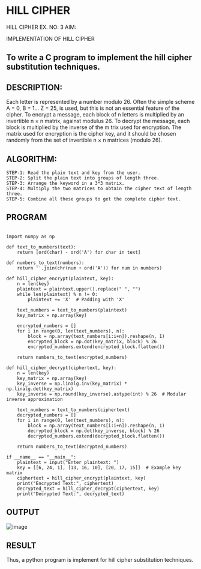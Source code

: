 # HILL CIPHER
HILL CIPHER
EX. NO: 3 AIM:
 

IMPLEMENTATION OF HILL CIPHER
 
## To write a C program to implement the hill cipher substitution techniques.

## DESCRIPTION:

Each letter is represented by a number modulo 26. Often the simple scheme A = 0, B
= 1... Z = 25, is used, but this is not an essential feature of the cipher. To encrypt a message, each block of n letters is  multiplied by an invertible n × n matrix, against modulus 26. To
decrypt the message, each block is multiplied by the inverse of the m trix used for encryption. The matrix used for encryption is the cipher key, and it should be chosen randomly from the set of invertible n × n matrices (modulo 26).


## ALGORITHM:
```
STEP-1: Read the plain text and key from the user. 
STEP-2: Split the plain text into groups of length three. 
STEP-3: Arrange the keyword in a 3*3 matrix.
STEP-4: Multiply the two matrices to obtain the cipher text of length three.
STEP-5: Combine all these groups to get the complete cipher text.
```

## PROGRAM 
~~~

import numpy as np

def text_to_numbers(text):
    return [ord(char) - ord('A') for char in text]

def numbers_to_text(numbers):
    return ''.join(chr(num + ord('A')) for num in numbers)

def hill_cipher_encrypt(plaintext, key):
    n = len(key)
    plaintext = plaintext.upper().replace(" ", "")
    while len(plaintext) % n != 0:
        plaintext += 'X'  # Padding with 'X'
    
    text_numbers = text_to_numbers(plaintext)
    key_matrix = np.array(key)
    
    encrypted_numbers = []
    for i in range(0, len(text_numbers), n):
        block = np.array(text_numbers[i:i+n]).reshape(n, 1)
        encrypted_block = np.dot(key_matrix, block) % 26
        encrypted_numbers.extend(encrypted_block.flatten())
    
    return numbers_to_text(encrypted_numbers)

def hill_cipher_decrypt(ciphertext, key):
    n = len(key)
    key_matrix = np.array(key)
    key_inverse = np.linalg.inv(key_matrix) * np.linalg.det(key_matrix)
    key_inverse = np.round(key_inverse).astype(int) % 26  # Modular inverse approximation
    
    text_numbers = text_to_numbers(ciphertext)
    decrypted_numbers = []
    for i in range(0, len(text_numbers), n):
        block = np.array(text_numbers[i:i+n]).reshape(n, 1)
        decrypted_block = np.dot(key_inverse, block) % 26
        decrypted_numbers.extend(decrypted_block.flatten())
    
    return numbers_to_text(decrypted_numbers)

if __name__ == "__main__":
    plaintext = input("Enter plaintext: ")
    key = [[6, 24, 1], [13, 16, 10], [20, 17, 15]]  # Example key matrix
    ciphertext = hill_cipher_encrypt(plaintext, key)
    print("Encrypted Text:", ciphertext)
    decrypted_text = hill_cipher_decrypt(ciphertext, key)
    print("Decrypted Text:", decrypted_text)

~~~
## OUTPUT

![image](https://github.com/user-attachments/assets/cb7cfbdb-b1ee-41a9-b55e-a751ffa33501)

## RESULT
Thus, a python program is implement for hill cipher substitution techniques.

